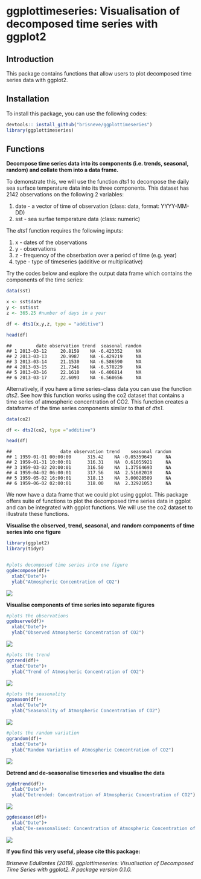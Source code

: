 ggplottimeseries: Visualisation of decomposed time series with ggplot2
================

Introduction
------------

This package contains functions that allow users to plot decomposed time series data with ggplot2.

Installation
------------

To install this package, you can use the following codes:

``` r
devtools:: install_github("brisneve/ggplottimeseries")
library(ggplottimeseries)
```

Functions
---------

**Decompose time series data into its components (i.e. trends, seasonal, random) and collate them into a data frame.**

To demonstrate this, we will use the function *dts1* to decompose the daily sea surface temperature data into its three components. This dataset has 2142 observations on the following 2 variables:

1.  date - a vector of time of observation (class: data, format: YYYY-MM-DD)
2.  sst - sea surfae temperature data (class: numeric)

The *dts1* function requires the following inputs:

1.  x - dates of the observations
2.  y - observations
3.  z - frequency of the obserbation over a period of time (e.g. year)
4.  type - type of timeseries (additive or multiplicative)

Try the codes below and explore the output data frame which contains the components of the time series:

``` r
data(sst)

x <- sst$date
y <- sst$sst
z <- 365.25 #number of days in a year

df <- dts1(x,y,z, type = "additive")

head(df)
```

    ##         date observation trend  seasonal random
    ## 1 2013-03-12     20.8159    NA -6.423352     NA
    ## 2 2013-03-13     20.9987    NA -6.429219     NA
    ## 3 2013-03-14     21.1530    NA -6.586590     NA
    ## 4 2013-03-15     21.7346    NA -6.570229     NA
    ## 5 2013-03-16     22.1610    NA -6.406814     NA
    ## 6 2013-03-17     22.6093    NA -6.560656     NA

Alternatively, if you have a time series-class data you can use the function *dts2*. See how this function works using the co2 dataset that contains a time series of atmospheric concentration of CO2. This function creates a dataframe of the time series components similar to that of *dts1*.

``` r
data(co2)

df <- dts2(co2, type ="additive")

head(df)
```

    ##                  date observation trend    seasonal random
    ## 1 1959-01-01 00:00:00      315.42    NA -0.05359649     NA
    ## 2 1959-01-31 10:00:01      316.31    NA  0.61055921     NA
    ## 3 1959-03-02 20:00:01      316.50    NA  1.37564693     NA
    ## 4 1959-04-02 06:00:01      317.56    NA  2.51682018     NA
    ## 5 1959-05-02 16:00:01      318.13    NA  3.00028509     NA
    ## 6 1959-06-02 02:00:01      318.00    NA  2.32921053     NA

We now have a data frame that we could plot using ggplot. This package offers suite of functions to plot the decomposed time series data in ggplot and can be integrated with ggplot functions. We will use the co2 dataset to illustrate these functions.

**Visualise the observed, trend, seasonal, and random components of time series into one figure**

``` r
library(ggplot2)
library(tidyr)


#plots decomposed time series into one figure
ggdecompose(df)+
  xlab("Date")+
  ylab("Atmospheric Concentration of CO2")
```

![](README_files/figure-markdown_github/unnamed-chunk-4-1.png)

**Visualise components of time series into separate figures**

``` r
#plots the observations 
ggobserve(df)+
  xlab("Date")+
  ylab("Observed Atmospheric Concentration of CO2")
```

![](README_files/figure-markdown_github/unnamed-chunk-5-1.png)

``` r
#plots the trend 
ggtrend(df)+
  xlab("Date")+
  ylab("Trend of Atmospheric Concentration of CO2")
```

![](README_files/figure-markdown_github/unnamed-chunk-6-1.png)

``` r
#plots the seasonality 
ggseason(df)+
  xlab("Date")+
  ylab("Seasonality of Atmospheric Concentration of CO2")
```

![](README_files/figure-markdown_github/unnamed-chunk-7-1.png)

``` r
#plots the random variation 
ggrandom(df)+
  xlab("Date")+
  ylab("Random Variation of Atmospheric Concentration of CO2")
```

![](README_files/figure-markdown_github/unnamed-chunk-8-1.png)

**Detrend and de-seasonalise timeseries and visualise the data**

``` r
ggdetrend(df)+
  xlab("Date")+
  ylab("Detrended: Concentration of Atmospheric Concentration of CO2")
```

![](README_files/figure-markdown_github/unnamed-chunk-9-1.png)

``` r
ggdeseason(df)+
  xlab("Date")+
  ylab("De-seasonalised: Concentration of Atmospheric Concentration of CO2")
```

![](README_files/figure-markdown_github/unnamed-chunk-10-1.png)

**If you find this very useful, please cite this package:**

*Brisneve Edullantes (2019). ggplottimeseries: Visualisation of Decomposed Time Series with ggplot2. R package version 0.1.0.*
